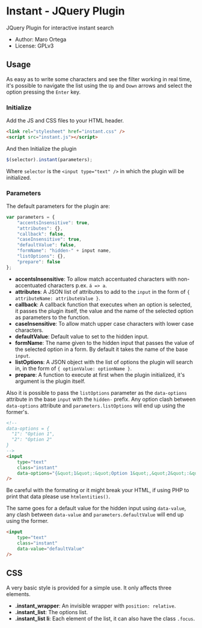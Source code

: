 # Instant - JQuery Plugin
JQuery Plugin for interactive instant search
* Author: Maro Ortega
* License: GPLv3

## Usage
As easy as to write some characters and see the filter working in real time, it's possible to navigate the list using the `Up` and `Down` arrows and select the option pressing the `Enter` key.

### Initialize
Add the JS and CSS files to your HTML header.
```html
<link rel="stylesheet" href="instant.css" />
<script src="instant.js"></script>
```
And then Initialize the plugin
```javascript
$(selector).instant(parameters);
```
Where `selector` is the `<input type="text" />` in which the plugin will be initialized.

### Parameters
The default parameters for the plugin are:
```javascript
var parameters = {
    "accentsInsensitive": true,
    "attributes": {},
    "callback": false,
    "caseInsensitive": true,
    "defaultValue": false,
    "formName": "hidden-" + input name,
    "listOptions": {},
    "prepare": false
};
```
* **accentsInsensitive**: To allow match accentuated characters with non-accentuated characters p.ex. `á => a`.
* **attributes**: A JSON list of attributes to add to the `input` in the form of `{ attributeName: attributeValue }`.
* **callback**: A callback function that executes when an option is selected, it passes the plugin itself, the value and the name of the selected option as parameters to the function.
* **caseInsensitive**: To allow match upper case characters with lower case characters.
* **defaultValue**: Default value to set to the hidden input.
* **formName**: The name given to the hidden input that passes the value of the selected option in a form. By default it takes the name of the base `input`.
* **listOptions**: A JSON object with the list of options the plugin will search in, in the form of `{ optionValue: optionName }`.
* **prepare**: A function to execute at first when the plugin initialized, it's argument is the plugin itself.

Also it is possible to pass the `listOptions` parameter as the `data-options` attribute in the base `input` with the `hidden-` prefix.
Any option clash between `data-options` attribute and `parameters.listOptions` will end up using the former's.
```html
<!--
data-options = {
  "1": "Option 1",
  "2": "Option 2"
}
-->
<input
    type="text"
    class="instant"
    data-options="{&quot;1&quot;:&quot;Option 1&quot;,&quot;2&quot;:&quot;Option 2&quot;}"
/>
```
Be careful with the formating or it might break your HTML, if using PHP to print that data please use `htmlentities()`.

The same goes for a default value for the hidden input using `data-value`, any clash between `data-value` and `parameters.defaultValue` will end up using the former.
```html
<input
    type="text"
    class="instant"
    data-value="defaultValue"
/>
```

## CSS
A very basic style is provided for a simple use. It only affects three elements.
* **.instant_wrapper**: An invisible wrapper with `position: relative`.
* **.instant_list**: The options list.
* **.instant_list li**: Each element of the list, it can also  have the class `.focus`.
